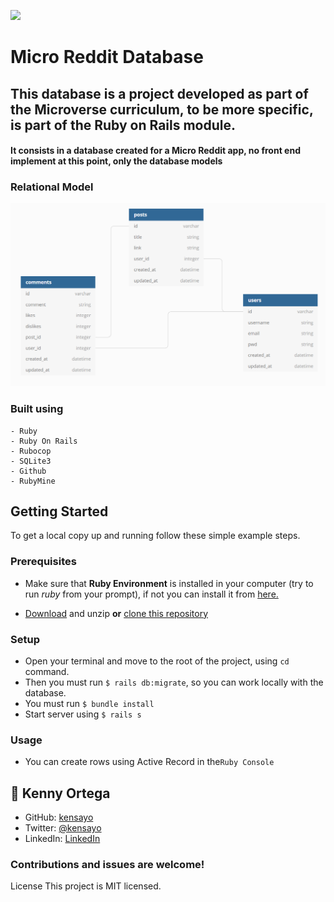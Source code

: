 ![](https://img.shields.io/badge/Microverse-blueviolet)

# Micro Reddit Database

## This database is a project developed as part of the Microverse curriculum, to be more specific, is part of the Ruby on Rails module.

#### It consists in a database created for a Micro Reddit app, no front end implement at this point, only the database models

### Relational Model

![Database Model](./database_model.png)



### Built using
    - Ruby
    - Ruby On Rails
    - Rubocop
    - SQLite3
    - Github
    - RubyMine

## Getting Started

To get a local copy up and running follow these simple example steps.

### Prerequisites

* Make sure that **Ruby Environment** is installed in your computer (try to run _ruby_ from your prompt), if not you can install it from [here.](https://www.ruby-lang.org/en/downloads/)

* [Download](https://github.com/kensayo/micro-reddit/archive/refs/heads/development.zip) and unzip **or** [clone this repository](https://docs.github.com/es/github/creating-cloning-and-archiving-repositories/cloning-a-repository)


### Setup

- Open your terminal and move to the root of the project, using ```cd``` command.
- Then you must run ```$ rails db:migrate```, so you can work locally with the database.
- You must run ```$ bundle install```  
- Start server using ```$ rails s```

### Usage

- You can create rows using Active Record in the`Ruby Console`

## 👤 Kenny Ortega

- GitHub: [kensayo](https://github.com/kensayo)
- Twitter: [@kensayo](https://twitter.com/kensayo)
- LinkedIn: [LinkedIn](https://www.linkedin.com/in/kenny-ortega-3580aa33/)



### Contributions and issues are welcome!

License
This project is MIT licensed.

